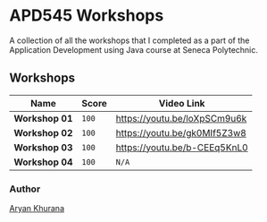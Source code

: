 # APD545 Workshops

A collection of all the workshops that I completed as a part of the Application Development using Java course at Seneca Polytechnic.

## Workshops

|Name|Score|Video Link|
|---|---|---|
|**Workshop 01**|`100`|https://youtu.be/loXpSCm9u6k|
|**Workshop 02**|`100`|https://youtu.be/gk0MIf5Z3w8|
|**Workshop 03**|`100`|https://youtu.be/b-CEEq5KnL0|
|**Workshop 04**|`100`|`N/A`|

### Author
[Aryan Khurana](https://github.com/AryanK1511)
